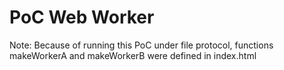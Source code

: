 # PoC Web Worker

Note: Because of running this PoC under file protocol, functions makeWorkerA and makeWorkerB were defined in index.html